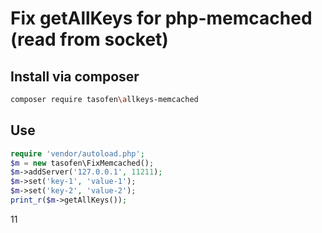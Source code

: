 # Fix getAllKeys for php-memcached (read from socket)

## Install via composer
```bash
composer require tasofen\allkeys-memcached
```

## Use
```php
require 'vendor/autoload.php';
$m = new tasofen\FixMemcached();
$m->addServer('127.0.0.1', 11211);
$m->set('key-1', 'value-1');
$m->set('key-2', 'value-2');
print_r($m->getAllKeys());
```
11
